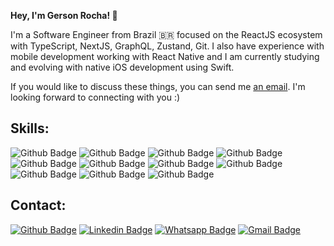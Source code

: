 **Hey, I'm Gerson Rocha! 👋**

I'm a Software Engineer from Brazil 🇧🇷  focused on the ReactJS ecosystem with TypeScript, NextJS, GraphQL, Zustand, Git. I also have experience with mobile development working with React Native and I am currently studying and evolving with native iOS development using Swift.

If you would like to discuss these things, you can send me [an email](mailto:gersonrocha9@gmail.com). I'm looking forward to connecting with you :)


## Skills:
![Github Badge](https://img.shields.io/badge/typescript-%23007acc.svg?logo=typescript&logoColor=white&style=for-the-badge)
![Github Badge](https://img.shields.io/badge/React_Native-20232A?style=for-the-badge&logo=react&logoColor=61DAFB)
![Github Badge](https://img.shields.io/badge/React-20232A?style=for-the-badge&logo=react&logoColor=61DAFB)
![Github Badge](https://img.shields.io/badge/Next-black?style=for-the-badge&logo=next.js&logoColor=white)
![Github Badge](https://img.shields.io/badge/-GraphQL-E10098?style=for-the-badge&logo=graphql&logoColor=white)
![Github Badge](https://img.shields.io/badge/storybook-FF4785?style=for-the-badge&logo=storybook&logoColor=white)
![Github Badge](https://img.shields.io/badge/GraphQl-E10098?style=for-the-badge&logo=graphql&logoColor=white)
![Github Badge](https://img.shields.io/badge/Tailwind_CSS-38B2AC?style=for-the-badge&logo=tailwind-css&logoColor=white)
![Github Badge](https://img.shields.io/badge/styled--components-DB7093?style=for-the-badge&logo=styled-components&logoColor=white)
![Github Badge](https://img.shields.io/badge/mac%20os-000000?style=for-the-badge&logo=apple&logoColor=white)
![Github Badge](https://img.shields.io/badge/GIT-E44C30?style=for-the-badge&logo=git&logoColor=white)



## Contact:
[![Github Badge](https://img.shields.io/badge/GitHub-100000?style=for-the-badge&logo=github&logoColor=white)](https://github.com/gersonrocha9)
[![Linkedin Badge](https://img.shields.io/badge/LinkedIn-0077B5?style=for-the-badge&logo=linkedin&logoColor=white)](https://www.linkedin.com/in/gerson-rocha-013077174/)
[![Whatsapp Badge](https://img.shields.io/badge/WhatsApp-25D366?style=for-the-badge&logo=whatsapp&logoColor=white)](https://api.whatsapp.com/send?phone=5522999534259&text=Olá!)
[![Gmail Badge](https://img.shields.io/badge/Gmail-D14836?style=for-the-badge&logo=gmail&logoColor=white)](mailto:gersonrocha9@gmail.com)

